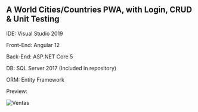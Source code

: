 A World Cities/Countries PWA, with Login, CRUD & Unit Testing 
-

IDE: Visual Studio 2019

Front-End: Angular 12

Back-End: ASP.NET Core 5

DB: SQL Server 2017 (Included in repository)

ORM: Entity Framework

Preview:

![Ventas](https://user-images.githubusercontent.com/85239081/123356427-16ac2080-d53e-11eb-857a-0b6c09c73906.jpg)
